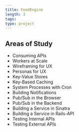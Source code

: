 ```yaml
---
title: FeedEngine
length: 3
tags:
type: project
---
```


## Areas of Study

* Consuming APIs
* Workers at Scale
* Wireframing for UX
* Personas for UX
* Key-Value Stores
* Key-Based Caching
* System Processes with Cron
* Building Notifications
* Pub/Sub in the Browser
* Pub/Sub in the Backend
* Building a Service in Sinatra
* Building a Service in Rails-API
* Testing Internal APIs
* Testing External APIs
